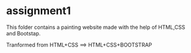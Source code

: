 # assignment1

This folder contains a painting website made with the help of HTML,CSS and Bootstap.

Tranformed from HTML+CSS ==> HTML+CSS+BOOTSTRAP
